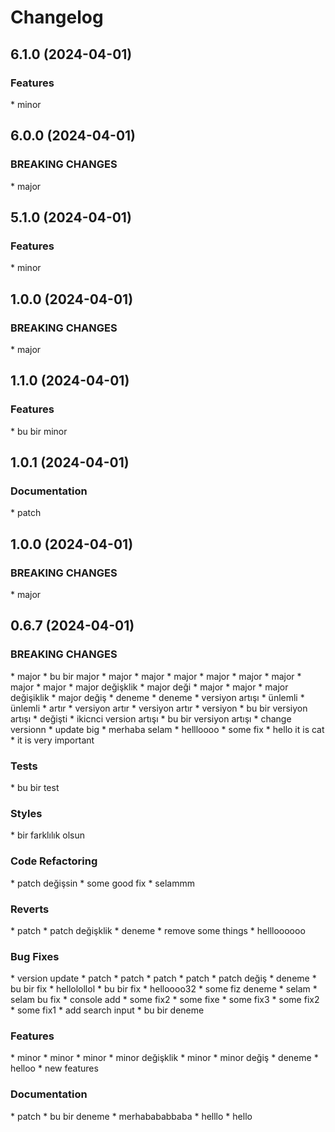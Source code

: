 # Changelog

## 6.1.0 (2024-04-01)
### Features
[](commmit) * minor
## 6.0.0 (2024-04-01)
### BREAKING CHANGES
[](commmit) * major
## 5.1.0 (2024-04-01)
### Features
[](commmit) * minor
## 1.0.0 (2024-04-01)
### BREAKING CHANGES
[](commmit) * major
## 1.1.0 (2024-04-01)
### Features
[](commmit) * bu bir minor
## 1.0.1 (2024-04-01)
### Documentation
[](commmit) * patch
## 1.0.0 (2024-04-01)
### BREAKING CHANGES
[](commmit) * major
## 0.6.7 (2024-04-01)
### BREAKING CHANGES
[](commmit) * major
[](commmit) * bu bir major
[](commmit) * major
[](commmit) * major
[](commmit) * major
[](commmit) * major
[](commmit) * major
[](commmit) * major
[](commmit) * major
[](commmit) * major
[](commmit) * major değişklik
[](commmit) * major deği
[](commmit) * major
[](commmit) * major
[](commmit) * major değişiklik
[](commmit) * major değiş
[](commmit) * deneme
[](commmit) * deneme
[](commmit) * versiyon artışı
[](commmit) * ünlemli
[](commmit) * ünlemli
[](commmit) * artır
[](commmit) * versiyon artır
[](commmit) * versiyon artır
[](commmit) * versiyon
[](commmit) * bu bir versiyon artışı
[](commmit) * değişti
[](commmit) * ikicnci version artışı
[](commmit) * bu bir versiyon artışı
[](commmit) * change versionn
[](commmit) * update big
[](commmit) * merhaba selam
[](commmit) * hellloooo
[](commmit) * some fix
[](commmit) * hello it is cat
[](commmit) * it is very important
### Tests
[](commmit) * bu bir test
### Styles
[](commmit) * bir farklılık olsun
### Code Refactoring
[](commmit) * patch değişsin
[](commmit) * some good fix
[](commmit) * selammm
### Reverts
[](commmit) * patch
[](commmit) * patch değişklik
[](commmit) * deneme
[](commmit) * remove some things
[](commmit) * hellloooooo
### Bug Fixes
[](commmit) * version update
[](commmit) * patch
[](commmit) * patch
[](commmit) * patch
[](commmit) * patch
[](commmit) * patch değiş
[](commmit) * deneme
[](commmit) * bu bir fix
[](commmit) * hellolollol
[](commmit) * bu bir fix
[](commmit) * helloooo32
[](commmit) * some fiz deneme
[](commmit) * selam
[](commmit) * selam bu fix
[](commmit) * console add
[](commmit) * some fix2
[](commmit) * some fixe
[](commmit) * some fix3
[](commmit) * some fix2
[](commmit) * some fix1
[](commmit) * add search input
[](commmit) * bu bir deneme
### Features
[](commmit) * minor
[](commmit) * minor
[](commmit) * minor
[](commmit) * minor değişklik
[](commmit) * minor
[](commmit) * minor değiş
[](commmit) * deneme
[](commmit) * helloo
[](commmit) * new features
### Documentation
[](commmit) * patch
[](commmit) * bu bir deneme
[](commmit) * merhabababbaba
[](commmit) * helllo
[](commmit) * hello
